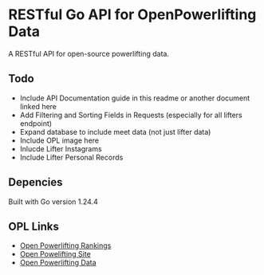 
# RESTful Go API for OpenPowerlifting Data 
A RESTful API for open-source powerlifting data.

## Todo 
* Include API Documentation guide in this readme or another document linked here 
* Add Filtering and Sorting Fields in Requests (especially for all lifters endpoint)
* Expand database to include meet data (not just lifter data)
* Include OPL image here 
* Inlucde Lifter Instagrams 
* Include Lifter Personal Records 


## Depencies 
Built with Go version 1.24.4

## OPL Links
* [Open Powerlifting Rankings](https://www.openpowerlifting.org/)
* [Open Powelifting Site](https://openpowerlifting.gitlab.io/opl-csv/)
* [Open Powerlifting Data](https://gitlab.com/openpowerlifting/opl-data)


